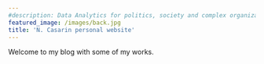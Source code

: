 ```yaml
---
#description: Data Analytics for politics, society and complex organizations student
featured_image: /images/back.jpg
title: 'N. Casarin personal website'
---
```

Welcome to my blog with some of my works.